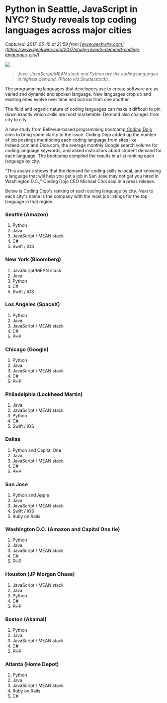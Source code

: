 # Python in Seattle, JavaScript in NYC? Study reveals top coding languages across major cities

_Captured: 2017-05-10 at 21:59 from [www.geekwire.com](https://www.geekwire.com/2017/study-reveals-demand-coding-languages-city/)_

![](https://cdn.geekwire.com/wp-content/uploads/2016/08/coding-630x427.jpg)

> _Java, JavaScript/MEAN stack and Python are the coding languages in highest demand. (Photo via Shutterstock)._

The programming languages that developers use to create software are as varied and dynamic and spoken language. New languages crop up and existing ones evolve over time and borrow from one another.

The fluid and organic nature of coding languages can make it difficult to pin down exactly which skills are most marketable. Demand also changes from city to city.

A new study from Bellevue-based programming bootcamp[ Coding Dojo](http://www.codingdojo.com/) aims to bring some clarity to the issue. Coding Dojo added up the number of job postings mentioning each coding language from sites like Indeed.com and Dice.com, the average monthly Google search volume for coding language keywords, and asked instructors about student demand for each language. The bootcamp compiled the results in a list ranking each language by city.

"This analysis shows that the demand for coding skills is local, and knowing a language that will help you get a job in San Jose may not get you hired in Washington D.C.," Coding Dojo CEO Michael Choi said in a press release.

Below is Coding Dojo's ranking of each coding language by city. Next to each city's name is the company with the most job listings for the top language in that region.

### Seattle (Amazon)

  1. Python
  2. Java
  3. JavaScript / MEAN stack
  4. C#
  5. Swift / iOS

### New York (Bloomberg)

  1. JavaScript/MEAN stack
  2. Java
  3. Python
  4. C#
  5. Swift / iOS

### Los Angeles (SpaceX)

  1. Python
  2. Java
  3. JavaScript / MEAN stack
  4. C#
  5. PHP

### Chicago (Google)

  1. Python
  2. Java
  3. JavaScript / MEAN stack
  4. C#
  5. PHP

### Philadelphia (Lockheed Martin)

  1. Java
  2. JavaScript / MEAN stack
  3. Python
  4. C#
  5. Swift / iOS

### Dallas

  1. Python and Capital One
  2. Java
  3. JavaScript / MEAN stack
  4. C#
  5. PHP

### San Jose

  1. Python and Apple
  2. Java
  3. JavaScript / MEAN stack
  4. Swift / iOS
  5. Ruby on Rails

### Washington D.C. (Amazon and Capital One tie)

  1. Python
  2. Java
  3. JavaScript / MEAN stack
  4. C#
  5. PHP

### Houston (JP Morgan Chase)

  1. JavaScript / MEAN stack
  2. Java
  3. Python
  4. C#
  5. PHP

### Boston (Akamai)

  1. Python
  2. Java
  3. JavaScript / MEAN stack
  4. C#
  5. PHP

### Atlanta (Home Depot)

  1. Python
  2. Java
  3. JavaScript / MEAN stack
  4. Ruby on Rails
  5. C#
